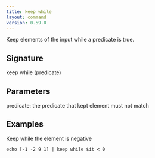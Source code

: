 ```yaml
---
title: keep while
layout: command
version: 0.59.0
---
```


Keep elements of the input while a predicate is true.

## Signature

keep while (predicate)

## Parameters

  predicate: the predicate that kept element must not match

## Examples

Keep while the element is negative
```shell
echo [-1 -2 9 1] | keep while $it < 0
```

